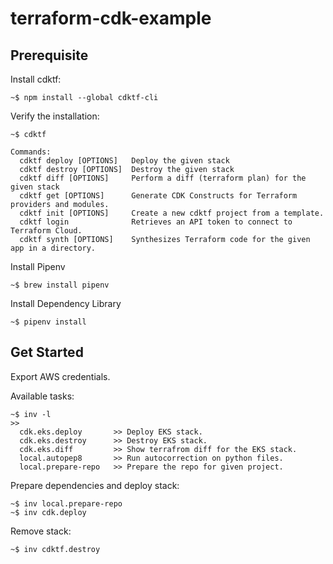 # terraform-cdk-example

## Prerequisite

Install cdktf:

```
~$ npm install --global cdktf-cli
```

Verify the installation:

```
~$ cdktf

Commands:
  cdktf deploy [OPTIONS]   Deploy the given stack
  cdktf destroy [OPTIONS]  Destroy the given stack
  cdktf diff [OPTIONS]     Perform a diff (terraform plan) for the given stack
  cdktf get [OPTIONS]      Generate CDK Constructs for Terraform providers and modules.
  cdktf init [OPTIONS]     Create a new cdktf project from a template.
  cdktf login              Retrieves an API token to connect to Terraform Cloud.
  cdktf synth [OPTIONS]    Synthesizes Terraform code for the given app in a directory.
```

Install Pipenv

```
~$ brew install pipenv
```

Install Dependency Library

```
~$ pipenv install
```

## Get Started

Export AWS credentials.

Available tasks:

```
~$ inv -l
>>
  cdk.eks.deploy       >> Deploy EKS stack.
  cdk.eks.destroy      >> Destroy EKS stack.
  cdk.eks.diff         >> Show terrafrom diff for the EKS stack.
  local.autopep8       >> Run autocorrection on python files.
  local.prepare-repo   >> Prepare the repo for given project.
```

Prepare dependencies and deploy stack:

```
~$ inv local.prepare-repo
~$ inv cdk.deploy
```

Remove stack:

```
~$ inv cdktf.destroy
```
